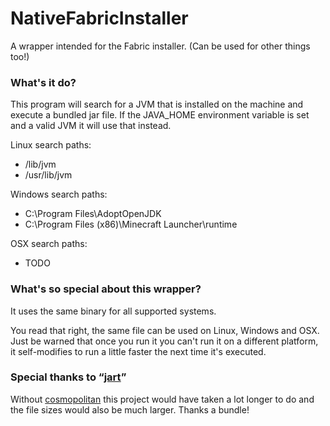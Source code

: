 # NativeFabricInstaller

A wrapper intended for the Fabric installer. (Can be used for other things too!)

### What's it do?

This program will search for a JVM that is installed on the machine and execute a bundled jar file. If the JAVA_HOME environment variable is set and a valid JVM it will use that instead. 

Linux search paths:
- /lib/jvm
- /usr/lib/jvm

Windows search paths:
- C:\Program Files\AdoptOpenJDK
- C:\Program Files (x86)\Minecraft Launcher\runtime

OSX search paths:
- TODO

### What's so special about this wrapper?

It uses the same binary for all supported systems.

You read that right, the same file can be used on Linux, Windows and OSX. Just be warned that once you run it you can't run it on a different platform, it self-modifies to run a little faster the next time it's executed.

### Special thanks to “[jart](https://github.com/jart)”
Without [cosmopolitan](https://github.com/jart/cosmopolitan) this project would have taken a lot longer to do and the file sizes would also be much larger. Thanks a bundle!
